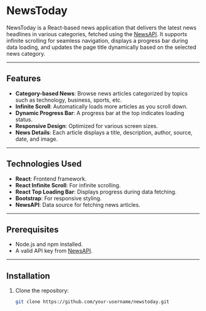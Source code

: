 # NewsToday

NewsToday is a React-based news application that delivers the latest news headlines in various categories, fetched using the [NewsAPI](https://newsapi.org). It supports infinite scrolling for seamless navigation, displays a progress bar during data loading, and updates the page title dynamically based on the selected news category.

---

## Features

- **Category-based News**: Browse news articles categorized by topics such as technology, business, sports, etc.
- **Infinite Scroll**: Automatically loads more articles as you scroll down.
- **Dynamic Progress Bar**: A progress bar at the top indicates loading status.
- **Responsive Design**: Optimized for various screen sizes.
- **News Details**: Each article displays a title, description, author, source, date, and image.

---

## Technologies Used

- **React**: Frontend framework.
- **React Infinite Scroll**: For infinite scrolling.
- **React Top Loading Bar**: Displays progress during data fetching.
- **Bootstrap**: For responsive styling.
- **NewsAPI**: Data source for fetching news articles.

---

## Prerequisites

- Node.js and npm installed.
- A valid API key from [NewsAPI](https://newsapi.org/register).

---

## Installation

1. Clone the repository:
   ```bash
   git clone https://github.com/your-username/newstoday.git
